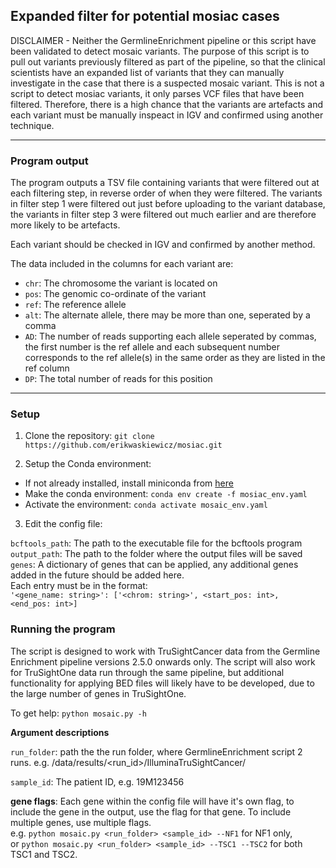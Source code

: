 ## Expanded filter for potential mosiac cases

DISCLAIMER - Neither the GermlineEnrichment pipeline or this script have been validated to detect mosaic variants.
The purpose of this script is to pull out variants previously filtered as part of the pipeline, so that the 
clinical scientists have an expanded list of variants that they can manually investigate in the case that there is a 
suspected mosaic variant. This is not a script to detect mosiac variants, it only parses VCF files that have been filtered. 
Therefore, there is a high chance that the variants are artefacts and each variant must be manually inspeact in IGV and 
confirmed using another technique. 

---
### Program output

The program outputs a TSV file containing variants that were filtered out at each filtering step, in reverse order of when 
they were filtered. The variants in filter step 1 were filtered out just before uploading to the variant database, 
the variants in filter step 3 were filtered out much earlier and are therefore more likely to be artefacts.

Each variant should be checked in IGV and confirmed by another method.

The data included in the columns for each variant are:
- `chr`: The chromosome the variant is located on
- `pos`: The genomic co-ordinate of the variant
- `ref`: The reference allele
- `alt`: The alternate allele, there may be more than one, seperated by a comma
- `AD`: The number of reads supporting each allele seperated by commas, the first number is the ref allele and each 
subsequent number corresponds to the ref allele(s) in the same order as they are listed in the ref column
- `DP`: The total number of reads for this position

---
### Setup

1. Clone the repository: `git clone https://github.com/erikwaskiewicz/mosiac.git`

2. Setup the Conda environment:

  - If not already installed, install miniconda from [here](https://conda.io/en/latest/miniconda.html)  
  - Make the conda environment: `conda env create -f mosiac_env.yaml`  
  - Activate the environment: `conda activate mosaic_env.yaml`  

3. Edit the config file:

`bcftools_path`: The path to the executable file for the bcftools program  
`output_path`: The path to the folder where the output files will be saved  
`genes`: A dictionary of genes that can be applied, any additional genes added in the future should be added here.  
Each entry must be in the format:  
`'<gene_name: string>': ['<chrom: string>', <start_pos: int>,  <end_pos: int>]`

### Running the program

The script is designed to work with TruSightCancer data from the Germline Enrichment pipeline versions 2.5.0 onwards only. 
The script will also work for TruSightOne data run through the same pipeline, but additional functionality for applying 
BED files will likely have to be developed, due to the large number of genes in TruSightOne.

To get help: `python mosaic.py -h`

**Argument descriptions**

`run_folder`: path the the run folder, where GermlineEnrichment script 2 runs. e.g. 
/data/results/<run_id>/IlluminaTruSightCancer/

`sample_id`: The patient ID, e.g. 19M123456

**gene flags**: Each gene within the config file will have it's own flag, to include the gene in the output, use the flag for 
that gene. To include multiple genes, use multiple flags.  
e.g. `python mosaic.py <run_folder> <sample_id> --NF1` for NF1 only,  
or `python mosaic.py <run_folder> <sample_id> --TSC1 --TSC2` for both TSC1 and TSC2.

